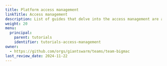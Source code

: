 ```yaml
---
title: Platform access management
linkTitle: Access management
description: List of guides that delve into the access management are and its components.
weight: 20
menu:
  principal:
    parent: tutorials
    identifier: tutorials-access-management
owner:
  - https://github.com/orgs/giantswarm/teams/team-bigmac
last_review_date: 2024-11-22
---
```

